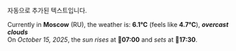 
자동으로 추가된 텍스트입니다.

<!--START_SECTION:weather:moscow-->
Currently in **Moscow** (RU), the weather is: **6.1°C** (feels like **4.7°C**), ***overcast clouds***<br/>
On *October 15, 2025*, the *sun rises* at 🌅**07:00** and *sets* at 🌇**17:30**.
<!--END_SECTION:weather-->
